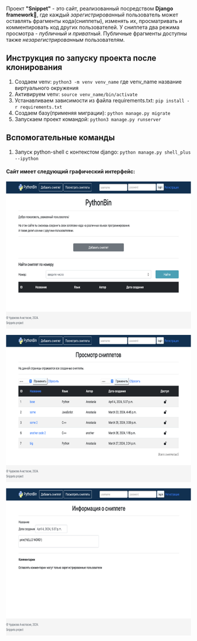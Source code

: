 Проект **"Snippet"** - это сайт, реализовaнный посредством **Django framework**🐍, где каждый *зарегистрированный* пользователь может оставлять фрагменты кода(сниппеты), изменять их, просматривать и комментировать код других пользователей. У сниппета два режима просмотра - *публичный* и *приватный*. Публичные фрагменты доступны также *незарегистрированным* пользователям.


## Инструкция по запуску проекта после клонирования

1. Создаем venv: `python3 -m venv venv_name`
где venv_name название виртуального окружения
2. Активируем venv: `source venv_name/bin/activate`
3. Устанавливаем зависимости из файла requirements.txt: `pip install -r requirements.txt`
4. Создаем базу(применяя миграции): `python manage.py migrate`
5. Запускаем проект командой: `python3 manage.py runserver`

## Вспомогательные команды
1. Запуск python-shell с контекстом django: `python manage.py shell_plus --ipython`


#### Сайт имеет следующий графический интерфейс:
<p>
  <img width="600" height="400" src="https://github.com/chuania/Snippets/blob/main/overview/screen1.png">
</p>
<p></p>
<p>
  <img width="600" height="400" src="https://github.com/chuania/Snippets/blob/main/overview/screen2.png">
</p>
<p></p>
<p>
  <img width="600" height="400" src="https://github.com/chuania/Snippets/blob/main/overview/screen3.png">
</p>
